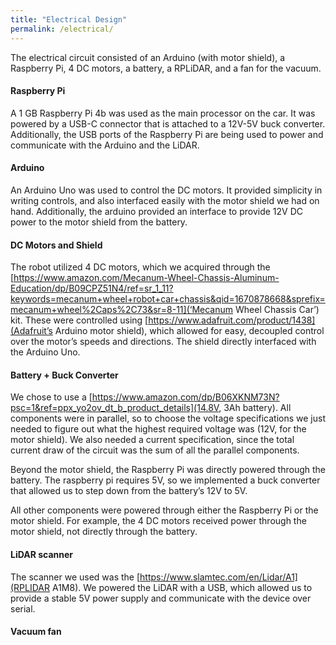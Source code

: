 ```yaml
---
title: "Electrical Design"
permalink: /electrical/
---
```


<!-- A detailed description of electrical design (circuit diagrams are appropriate) and any necessary analysis -->

The electrical circuit consisted of an Arduino (with motor shield), a Raspberry Pi, 4 DC motors, a battery, a RPLiDAR, and a fan for the vacuum.

#### Raspberry Pi

A 1 GB Raspberry Pi 4b was used as the main processor on the car. It was powered by a USB-C connector that is attached to a 12V-5V buck converter. Additionally, the USB ports of the Raspberry Pi are being used to power and communicate with the Arduino and the LiDAR.

#### Arduino

An Arduino Uno was used to control the DC motors. It provided simplicity in writing controls, and also interfaced easily with the motor shield we had on hand. Additionally, the arduino provided an interface to provide 12V DC power to the motor shield from the battery.

#### DC Motors and Shield

The robot utilized 4 DC motors, which we acquired through the [https://www.amazon.com/Mecanum-Wheel-Chassis-Aluminum-Education/dp/B09CPZ51N4/ref=sr_1_11?keywords=mecanum+wheel+robot+car+chassis&qid=1670878668&sprefix=mecanum+wheel%2Caps%2C73&sr=8-11](‘Mecanum Wheel Chassis Car’) kit. These were controlled using [https://www.adafruit.com/product/1438](Adafruit’s Arduino motor shield), which allowed for easy, decoupled control over the motor’s speeds and directions. The shield directly interfaced with the Arduino Uno.

#### Battery + Buck Converter

We chose to use a [https://www.amazon.com/dp/B06XKNM73N?psc=1&ref=ppx_yo2ov_dt_b_product_details](14.8V, 3Ah battery). All components were in parallel, so to choose the voltage specifications we just needed to figure out what the highest required voltage was (12V, for the motor shield). We also needed a current specification, since the total current draw of the circuit was the sum of all the parallel components.

Beyond the motor shield, the Raspberry Pi was directly powered through the battery. The raspberry pi requires 5V, so we implemented a buck converter that allowed us to step down from the battery’s 12V to 5V.

All other components were powered through either the Raspberry Pi or the motor shield. For example, the 4 DC motors received power through the motor shield, not directly through the battery.

#### LiDAR scanner

The scanner we used was the [https://www.slamtec.com/en/Lidar/A1](RPLIDAR A1M8). We powered the LiDAR with a USB, which allowed us to provide a stable 5V power supply and communicate with the device over serial.

#### Vacuum fan
